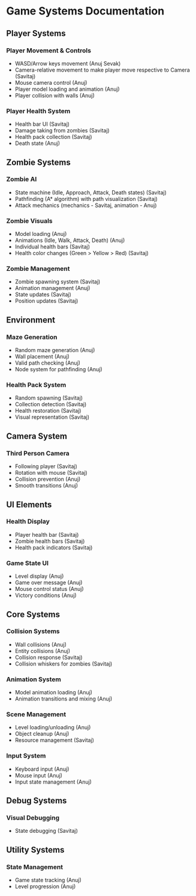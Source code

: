 # Game Systems Documentation

## Player Systems

### Player Movement & Controls
- WASD/Arrow keys movement (Anuj Sevak)
- Camera-relative movement to make player move respective to Camera (Savitaj)
- Mouse camera control (Anuj)
- Player model loading and animation (Anuj)
- Player collision with walls (Anuj)

### Player Health System
- Health bar UI (Savitaj)
- Damage taking from zombies (Savitaj)
- Health pack collection (Savitaj)
- Death state (Anuj)

## Zombie Systems

### Zombie AI
- State machine (Idle, Approach, Attack, Death states) (Savitaj)
- Pathfinding (A* algorithm) with path visualization (Savitaj)
- Attack mechanics (mechanics - Savitaj, animation - Anuj)

### Zombie Visuals
- Model loading (Anuj)
- Animations (Idle, Walk, Attack, Death) (Anuj)
- Individual health bars (Savitaj)
- Health color changes (Green > Yellow > Red) (Savitaj)

### Zombie Management
- Zombie spawning system (Savitaj)
- Animation management (Anuj)
- State updates (Savitaj)
- Position updates (Savitaj)

## Environment

### Maze Generation
- Random maze generation (Anuj)
- Wall placement (Anuj)
- Valid path checking (Anuj)
- Node system for pathfinding (Anuj)

### Health Pack System
- Random spawning (Savitaj)
- Collection detection (Savitaj)
- Health restoration (Savitaj)
- Visual representation (Savitaj)

## Camera System

### Third Person Camera
- Following player (Savitaj)
- Rotation with mouse (Savitaj)
- Collision prevention (Anuj)
- Smooth transitions (Anuj)

## UI Elements

### Health Display
- Player health bar (Savitaj)
- Zombie health bars (Savitaj)
- Health pack indicators (Savitaj)

### Game State UI
- Level display (Anuj)
- Game over message (Anuj)
- Mouse control status (Anuj)
- Victory conditions (Anuj)

## Core Systems

### Collision Systems
- Wall collisions (Anuj)
- Entity collisions (Anuj)
- Collision response (Savitaj)
- Collision whiskers for zombies (Savitaj)

### Animation System
- Model animation loading (Anuj)
- Animation transitions and mixing (Anuj)

### Scene Management
- Level loading/unloading (Anuj)
- Object cleanup (Anuj)
- Resource management (Savitaj)

### Input System
- Keyboard input (Anuj)
- Mouse input (Anuj)
- Input state management (Anuj)

## Debug Systems

### Visual Debugging
- State debugging (Savitaj)

## Utility Systems

### State Management
- Game state tracking (Anuj)
- Level progression (Anuj)
